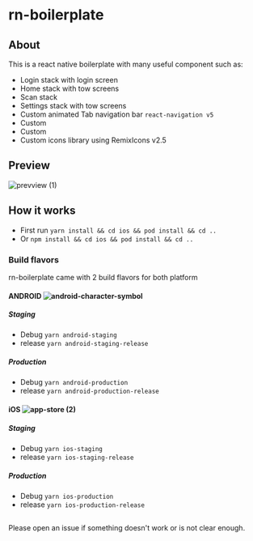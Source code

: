 # rn-boilerplate

## About
This is a react native boilerplate with many useful component such as:

- Login stack with login screen
- Home stack with tow screens
- Scan stack
- Settings stack with tow screens
- Custom animated Tab navigation bar `react-navigation v5`
- Custom <InputText/>
- Custom <Text/>
- Custom icons library using RemixIcons v2.5

## Preview
![prevview (1)](https://user-images.githubusercontent.com/58466201/122646126-950b5b80-d115-11eb-80d0-41aea5ea2048.gif)

## How it works
- First run `yarn install && cd ios && pod install && cd ..`
- Or `npm install && cd ios && pod install && cd ..`
### Build flavors
rn-boilerplate came with 2 build flavors for both platform
#### ANDROID ![android-character-symbol](https://user-images.githubusercontent.com/58466201/122646313-748fd100-d116-11eb-9aef-e9fa8d7f67d2.png)

##### Staging
- Debug `yarn android-staging`
- release `yarn android-staging-release`
##### Production
- Debug `yarn android-production`
- release `yarn android-production-release`
#### iOS ![app-store (2)](https://user-images.githubusercontent.com/58466201/122647245-29c48800-d11b-11eb-82a9-4117103d5895.png) 
##### Staging
- Debug `yarn ios-staging`
- release `yarn ios-staging-release`
##### Production
- Debug `yarn ios-production`
- release `yarn ios-production-release`
##
Please open an issue if something doesn't work or is not clear enough.
